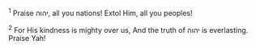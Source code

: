 <sup>1</sup> Praise יהוה, all you nations! Extol Him, all you peoples!

<sup>2</sup> For His kindness is mighty over us, And the truth of יהוה is everlasting. Praise Yah!

